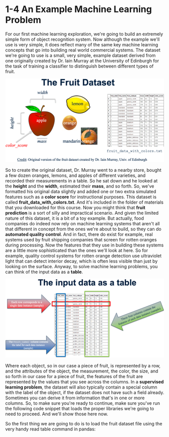 # 1-4 An Example Machine Learning Problem

For our first machine learning exploration, we're going to build an extremely simple form of object recognition system. Now although the example we'll use is very simple, it does reflect many of the same key machine learning concepts that go into building real world commercial systems. The dataset we're going to use is a small, very simple, example dataset derived from one originally created by Dr. Iain Murray at the University of Edinburgh for the task of training a classifier to distinguish between different types of fruit.

<img src='https://github.com/siyinghan/Notes/raw/master/Applied%20Data%20Science%20with%20Python%20(Coursera%20Specialization)/03%20Applied%20Machine%20Learning%20in%20Python/Image/034.png' alt='034'/>

So to create the original dataset, Dr. Murray went to a nearby store, bought a few dozen oranges, lemons, and apples of different varieties, and recorded their measurements in a table. So he sat down and he looked at the **height** and the **width**, estimated their **mass**, and so forth. So, we've formatted his original data slightly and added one or two extra simulated features such as a **color score** for instructional purposes. This dataset is called **fruit_data_with_colors.txt**. And it's included in the folder of materials that you downloaded for this course. Now you might think that **fruit prediction** is a sort of silly and impractical scenario. And given the limited nature of this dataset, it is a bit of a toy example. But actually, food companies do indeed now rely on machine learning systems that aren't all that different in concept from the ones we're about to build, so they can do **automated quality control**. And in fact, there do exist for example, real systems used by fruit shipping companies that screen for rotten oranges during processing. Now the features that they use in building these systems are a little more sophisticated than the ones we'll look at here. So for example, quality control systems for rotten orange detection use ultraviolet light that can detect interior decay, which is often less visible than just by looking on the surface. Anyway, to solve machine learning problems, you can think of the input data as a **table**.

<img src='https://github.com/siyinghan/Notes/raw/master/Applied%20Data%20Science%20with%20Python%20(Coursera%20Specialization)/03%20Applied%20Machine%20Learning%20in%20Python/Image/035.png' alt='035'/>

Where each object, so in our case a piece of fruit, is represented by a row, and the attributes of the object, the measurement, the color, the size, and so forth in our case for a piece of fruit, the features of the fruit are represented by the values that you see across the columns. In a **supervised learning problem**, the dataset will also typically contain a special column with the label of the object, if the dataset does not have such a field already. Sometimes you can derive it from information that's in one or more columns. So, to make sure you're ready to continue, make sure you've run the following code snippet that loads the proper libraries we're going to need to proceed. And we'll show those here now.

So the first thing we are going to do is to load the fruit dataset file using the very handy read table command in pandas:

```python

```

